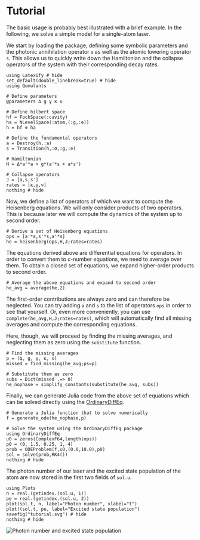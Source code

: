 # Tutorial

The basic usage is probably best illustrated with a brief example. In the following, we solve a simple model for a single-atom laser.

We start by loading the package, defining some symbolic parameters and the photonic annihilation operator `a` as well as the atomic lowering operator `s`. This allows us to quickly write down the Hamiltonian and the collapse operators of the system with their corresponding decay rates.

```@example tutorial
using Latexify # hide
set_default(double_linebreak=true) # hide
using Qumulants

# Define parameters
@parameters Δ g γ κ ν

# Define hilbert space
hf = FockSpace(:cavity)
ha = NLevelSpace(:atom,(:g,:e))
h = hf ⊗ ha

# Define the fundamental operators
a = Destroy(h,:a)
s = Transition(h,:σ,:g,:e)

# Hamiltonian
H = Δ*a'*a + g*(a'*s + a*s')

# Collapse operators
J = [a,s,s']
rates = [κ,γ,ν]
nothing # hide
```

Now, we define a list of operators of which we want to compute the Heisenberg equations. We will only consider products of two operators. This is because later we will compute the dynamics of the system up to second order.

```@example tutorial
# Derive a set of Heisenberg equations
ops = [a'*a,s'*s,a'*s]
he = heisenberg(ops,H,J;rates=rates)
```

The equations derived above are differential equations for operators. In order to convert them to *c*-number equations, we need to average over them. To obtain a closed set of equations, we expand higher-order products to second order.

```@example tutorial
# Average the above equations and expand to second order
he_avg = average(he,2)
```

The first-order contributions are always zero and can therefore be neglected. You can try adding `a` and `s` to the list of operators `ops` in order to see that yourself. Or, even more conveniently, you can use `complete(he_avg,H,J;rates=rates)`, which will automatically find all missing averages and compute the corresponding equations.

Here, though, we will proceed by finding the missing averages, and neglecting them as zero using the `substitute` function.

```@example tutorial
# Find the missing averages
p = (Δ, g, γ, κ, ν)
missed = find_missing(he_avg;ps=p)

# Substitute them as zero
subs = Dict(missed .=> 0)
he_nophase = simplify_constants(substitute(he_avg, subs))
```

Finally, we can generate Julia code from the above set of equations which can be solved directly using the [OrdinaryDiffEq](https://github.com/JuliaDiffEq/OrdinaryDiffEq.jl).

```@example tutorial
# Generate a Julia function that to solve numerically
f = generate_ode(he_nophase,p)

# Solve the system using the OrdinaryDiffEq package
using OrdinaryDiffEq
u0 = zeros(ComplexF64,length(ops))
p0 = (0, 1.5, 0.25, 1, 4)
prob = ODEProblem(f,u0,(0.0,10.0),p0)
sol = solve(prob,RK4())
nothing # hide
```

The photon number of our laser and the excited state population of the atom are now stored in the first two fields of `sol.u`.

```@example tutorial
using Plots
n = real.(getindex.(sol.u, 1))
pe = real.(getindex.(sol.u, 2))
plot(sol.t, n, label="Photon number", xlabel="t")
plot!(sol.t, pe, label="Excited state population")
savefig("tutorial.svg") # hide
nothing # hide
```

![Photon number and excited state population](tutorial.svg)
